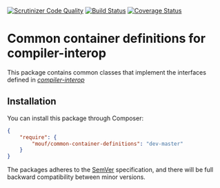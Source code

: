 [![Scrutinizer Code Quality](https://scrutinizer-ci.com/g/thecodingmachine/common-container-definitions/badges/quality-score.png?b=1.0)](https://scrutinizer-ci.com/g/thecodingmachine/common-container-definitions/?branch=1.0)
[![Build Status](https://travis-ci.org/thecodingmachine/common-container-definitions.svg?branch=1.0)](https://travis-ci.org/thecodingmachine/common-container-definitions)
[![Coverage Status](https://coveralls.io/repos/thecodingmachine/common-container-definitions/badge.svg?branch=master&service=github)](https://coveralls.io/github/thecodingmachine/common-container-definitions?branch=1.0)

# Common container definitions for compiler-interop

This package contains common classes that implement the interfaces defined in [*compiler-interop*](https://github.com/container-interop/compiler-interop/)

## Installation

You can install this package through Composer:

```json
{
    "require": {
        "mouf/common-container-definitions": "dev-master"
    }
}
```

The packages adheres to the [SemVer](http://semver.org/) specification, and there will be full backward compatibility
between minor versions.
